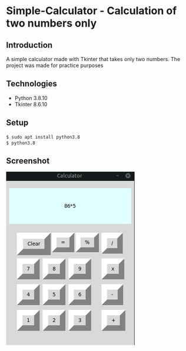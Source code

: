 # Simple-Calculator - Calculation of two numbers only

## Introduction
A simple calculator made with Tkinter that takes only two numbers.
The project was made for practice purposes

## Technologies
- Python 3.8.10
- Tkinter 8.6.10

## Setup
```
$ sudo apt install python3.8
$ python3.8
```
## Screenshot
![Calculator_screenshot](./CalScreenshot.png)
